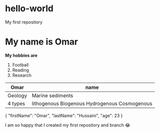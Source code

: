 # hello-world
My first repository 
# My name is Omar
**My hobbies are**
1. Football
2. Reading
3. Research

| Omar| name |
| ----------- | ----------- |
| Geology | Marine sediments|
| 4 types | lithogenous Biogenous Hydrogenous Cosmogenous |

{
  "firstName": "Omar",
  "lastName": "Hussaini",
  "age": 23
}

I am so happy that I created my first repository and branch :joy:
